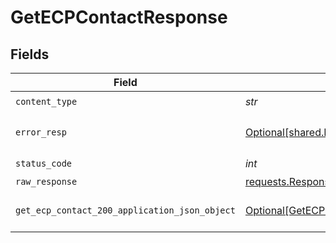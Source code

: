 # GetECPContactResponse


## Fields

| Field                                                                                                   | Type                                                                                                    | Required                                                                                                | Description                                                                                             |
| ------------------------------------------------------------------------------------------------------- | ------------------------------------------------------------------------------------------------------- | ------------------------------------------------------------------------------------------------------- | ------------------------------------------------------------------------------------------------------- |
| `content_type`                                                                                          | *str*                                                                                                   | :heavy_check_mark:                                                                                      | N/A                                                                                                     |
| `error_resp`                                                                                            | [Optional[shared.ErrorResp]](../../models/shared/errorresp.md)                                          | :heavy_minus_sign:                                                                                      | Could not authenticate the user                                                                         |
| `status_code`                                                                                           | *int*                                                                                                   | :heavy_check_mark:                                                                                      | N/A                                                                                                     |
| `raw_response`                                                                                          | [requests.Response](https://requests.readthedocs.io/en/latest/api/#requests.Response)                   | :heavy_minus_sign:                                                                                      | N/A                                                                                                     |
| `get_ecp_contact_200_application_json_object`                                                           | [Optional[GetECPContact200ApplicationJSON]](../../models/operations/getecpcontact200applicationjson.md) | :heavy_minus_sign:                                                                                      | The contact returned successfully.                                                                      |